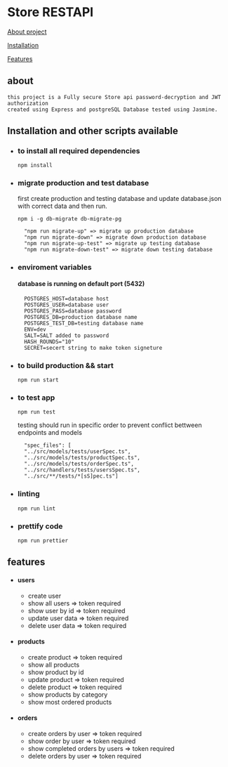 # Store RESTAPI

[About project](#about)

[Installation](#Installation-and-other-scripts-available)

[Features](#features)

## about

    this project is a Fully secure Store api password-decryption and JWT authorization
    created using Express and postgreSQL Database tested using Jasmine.


## Installation and other scripts available

- ### to install all required dependencies

    `npm install`

- ### migrate production and test database

    first create production and testing database 
    and update database.json with correct data
    and then run.

    `npm i -g db-migrate db-migrate-pg`
    
        "npm run migrate-up" => migrate up production database
        "npm run migrate-down" => migrate down production database
        "npm run migrate-up-test" => migrate up testing database
        "npm run migrate-down-test" => migrate down testing database


- ### enviroment variables

    #### database is running on default port (5432)
        POSTGRES_HOST=database host
        POSTGRES_USER=database user
        POSTGRES_PASS=database password
        POSTGRES_DB=production database name
        POSTGRES_TEST_DB=testing database name
        ENV=dev
        SALT=SALT added to password 
        HASH_ROUNDS="10"
        SECRET=secert string to make token signeture
- ### to build production && start

    `npm run start`

- ### to test app

    `npm run test`

    testing should run in specific order to prevent conflict bettween endpoints and models
  
        "spec_files": [
        "../src/models/tests/userSpec.ts",
        "../src/models/tests/productSpec.ts",
        "../src/models/tests/orderSpec.ts",
        "../src/handlers/tests/usersSpec.ts",
        "../src/**/tests/*[sS]pec.ts"]

- ### linting 

    `npm run lint`

- ### prettify code 

    `npm run prettier`

## features

- #### users 
    - create user
    - show all users => token required
    - show user by id => token required 
    - update user data => token required 
    - delete user data => token required

- #### products
    - create product => token required 
    - show all products 
    - show product by id 
    - update product => token required 
    - delete product => token required 
    - show products by category
    - show most ordered products
- #### orders 
    - create orders by user => token required
    - show order by user => token required 
    - show completed orders by users => token required 
    - delete orders by user => token required 
